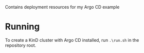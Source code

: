 Contains deployment resources for my Argo CD example

# Running

To create a KinD cluster with Argo CD installed, run `.\run.sh` in the repository root.
